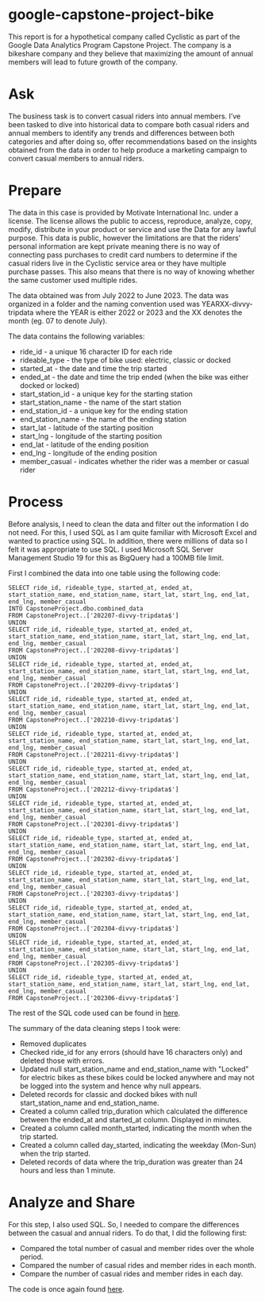 # google-capstone-project-bike
This report is for a hypothetical company called Cyclistic as part of the Google Data Analytics Program Capstone Project. The company is a bikeshare company and they believe that maximizing the amount of annual members will lead to future growth of the company. 

# Ask

The business task is to convert casual riders into annual members. I’ve been tasked to dive into historical data to compare both casual riders and annual members to identify any trends and differences between both categories and after doing so, offer recommendations based on the insights obtained from the data in order to help produce a marketing campaign to convert casual members to annual riders. 

# Prepare
The data in this case is provided by Motivate International Inc. under a license. The license allows the public to access, reproduce, analyze, copy, modify, distribute in your product or service and use the Data for any lawful purpose. This data is public, however the limitations are that the riders’ personal information are kept private meaning there is no way of connecting pass purchases to credit card numbers to determine if the casual riders live in the Cyclistic service area or they have multiple purchase passes. This also means that there is no way of knowing whether the same customer used multiple rides.

The data obtained was from July 2022 to June 2023. The data was organized in a folder and the naming convention used was YEARXX-divvy-tripdata where the YEAR is either 2022 or 2023 and the XX denotes the month (eg. 07 to denote July).

The data contains the following variables:
* ride_id - a unique 16 character ID for each ride
* rideable_type - the type of bike used: electric, classic or docked
* started_at - the date and time the trip started
* ended_at - the date and time the trip ended (when the bike was either docked or locked)
* start_station_id - a unique key for the starting station
* start_station_name - the name of the start station
* end_station_id - a unique key for the ending station
* end_station_name - the name of the ending station
* start_lat - latitude of the starting position
* start_lng - longitude of the starting position
* end_lat - latitude of the ending position
* end_lng - longitude of the ending position
* member_casual - indicates whether the rider was a member or casual rider

# Process
Before analysis, I need to clean the data and filter out the information I do not need. For this, I used SQL as I am quite familiar with Microsoft Excel and wanted to practice using SQL. In addition, there were millions of data so I felt it was appropriate to use SQL. I used Microsoft SQL Server Management Studio 19 for this as BigQuery had a 100MB file limit. 

First I combined the data into one table using the following code:
```
SELECT ride_id, rideable_type, started_at, ended_at, start_station_name, end_station_name, start_lat, start_lng, end_lat, end_lng, member_casual
INTO CapstoneProject.dbo.combined_data
FROM CapstoneProject..['202207-divvy-tripdata$']
UNION
SELECT ride_id, rideable_type, started_at, ended_at, start_station_name, end_station_name, start_lat, start_lng, end_lat, end_lng, member_casual
FROM CapstoneProject..['202208-divvy-tripdata$']
UNION
SELECT ride_id, rideable_type, started_at, ended_at, start_station_name, end_station_name, start_lat, start_lng, end_lat, end_lng, member_casual
FROM CapstoneProject..['202209-divvy-tripdata$']
UNION
SELECT ride_id, rideable_type, started_at, ended_at, start_station_name, end_station_name, start_lat, start_lng, end_lat, end_lng, member_casual
FROM CapstoneProject..['202210-divvy-tripdata$']
UNION 
SELECT ride_id, rideable_type, started_at, ended_at, start_station_name, end_station_name, start_lat, start_lng, end_lat, end_lng, member_casual
FROM CapstoneProject..['202211-divvy-tripdata$']
UNION
SELECT ride_id, rideable_type, started_at, ended_at, start_station_name, end_station_name, start_lat, start_lng, end_lat, end_lng, member_casual
FROM CapstoneProject..['202212-divvy-tripdata$']
UNION
SELECT ride_id, rideable_type, started_at, ended_at, start_station_name, end_station_name, start_lat, start_lng, end_lat, end_lng, member_casual
FROM CapstoneProject..['202301-divvy-tripdata$']
UNION
SELECT ride_id, rideable_type, started_at, ended_at, start_station_name, end_station_name, start_lat, start_lng, end_lat, end_lng, member_casual
FROM CapstoneProject..['202302-divvy-tripdata$']
UNION
SELECT ride_id, rideable_type, started_at, ended_at, start_station_name, end_station_name, start_lat, start_lng, end_lat, end_lng, member_casual
FROM CapstoneProject..['202303-divvy-tripdata$']
UNION
SELECT ride_id, rideable_type, started_at, ended_at, start_station_name, end_station_name, start_lat, start_lng, end_lat, end_lng, member_casual
FROM CapstoneProject..['202304-divvy-tripdata$']
UNION 
SELECT ride_id, rideable_type, started_at, ended_at, start_station_name, end_station_name, start_lat, start_lng, end_lat, end_lng, member_casual
FROM CapstoneProject..['202305-divvy-tripdata$']
UNION 
SELECT ride_id, rideable_type, started_at, ended_at, start_station_name, end_station_name, start_lat, start_lng, end_lat, end_lng, member_casual
FROM CapstoneProject..['202306-divvy-tripdata$']
```
The rest of the SQL code used can be found in [here](https://github.com/kevpfpena/google-capstone-bike/blob/14c1426fd61a54142609d27bafc12780c95e2001/google-capstone-project-sql).

The summary of the data cleaning steps I took were:
* Removed duplicates
* Checked ride_id for any errors (should have 16 characters only) and deleted those with errors.
* Updated null start_station_name and end_station_name with "Locked" for electric bikes as these bikes could be locked anywhere and may not be logged into the system and hence why null appears.
* Deleted records for classic and docked bikes with null start_station_name and end_station_name.
* Created a column called trip_duration which calculated the difference between the ended_at and started_at column. Displayed in minutes.
* Created a column called month_started, indicating the month when the trip started.
* Created a column called day_started, indicating the weekday (Mon-Sun) when the trip started.
* Deleted records of data where the trip_duration was greater than 24 hours and less than 1 minute.

# Analyze and Share
For this step, I also used SQL. So, I needed to compare the differences between the casual and annual riders. To do that, I did the following first:
* Compared the total number of casual and member rides over the whole period.
* Compared the number of casual rides and member rides in each month.
* Compare the number of casual rides and member rides in each day.




The code is once again found [here](https://github.com/kevpfpena/google-capstone-bike/blob/14c1426fd61a54142609d27bafc12780c95e2001/google-capstone-project-sql).


